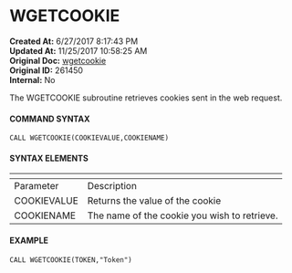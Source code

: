 # WGETCOOKIE

<PageHeader />

**Created At:** 6/27/2017 8:17:43 PM  
**Updated At:** 11/25/2017 10:58:25 AM  
**Original Doc:** [wgetcookie](https://docs.zumasys.com/36566-mv-connect-api/wgetcookie)  
**Original ID:** 261450  
**Internal:** No  


The WGETCOOKIE subroutine retrieves cookies sent in the web request.

#### **COMMAND SYNTAX**

```
CALL WGETCOOKIE(COOKIEVALUE,COOKIENAME)
```

#### **SYNTAX ELEMENTS**


| <!----> | <!----> |
| --- | --- |
| Parameter | Description |
| COOKIEVALUE | Returns the value of the cookie |
| COOKIENAME | The name of the cookie you wish to retrieve. |


#### EXAMPLE

```
CALL WGETCOOKIE(TOKEN,"Token")
```
